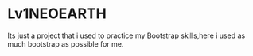 # Lv1NEOEARTH
Its just a project that i used to practice my Bootstrap skills,here i used as much bootstrap as possible for me.
